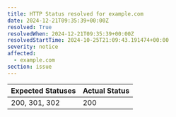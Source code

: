 ```yaml
---
title: HTTP Status resolved for example.com
date: 2024-12-21T09:35:39+00:00Z
resolved: True
resolvedWhen: 2024-12-21T09:35:39+00:00Z
resolvedStartTime: 2024-10-25T21:09:43.191474+00:00
severity: notice
affected:
  - example.com
section: issue
---
```


| Expected Statuses | Actual Status  |
|-------------------|----------------|
| 200, 301, 302 | 200 |
